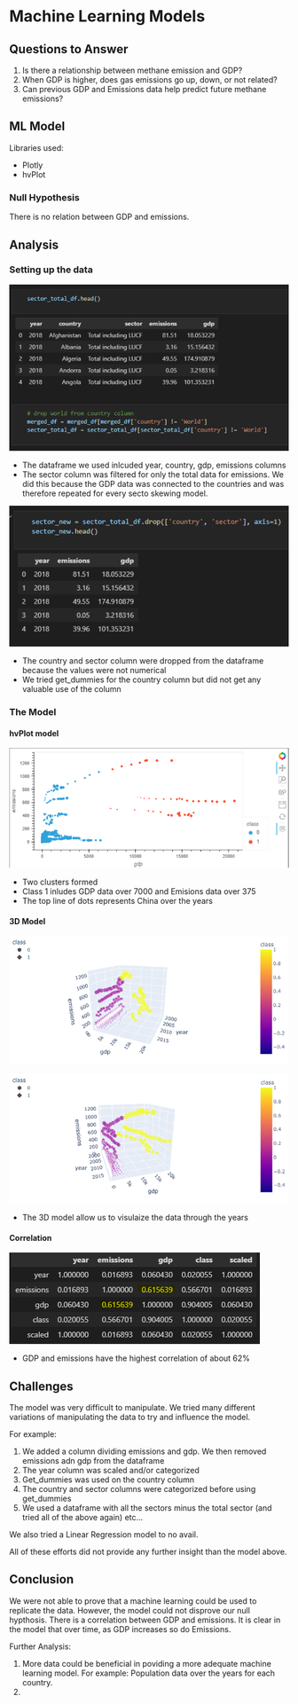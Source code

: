 # Machine Learning Models

## Questions to Answer
1. Is there a relationship between methane emission and GDP?
2. When GDP is higher, does gas emissions go up, down, or not related?
3. Can previous GDP and Emissions data help predict future methane emissions?


## ML Model

Libraries used:
- Plotly
- hvPlot

### Null Hypothesis

There is no relation between GDP and emissions. 

## Analysis

### Setting up the data

![resources/sector_df.png](resources/sector_df.png)

- The dataframe we used inlcuded year, country, gdp, emissions columns
- The sector column was filtered for only the total data for emissions. We did this because the GDP data was connected to the countries and was therefore repeated for every secto skewing model.

![resources/drop.png](resources/drop.png)

- The country and sector column were dropped from the dataframe because the values were not numerical
- We tried get_dummies for the country column but did not get any valuable use of the column


### The Model

#### hvPlot model

![resources/hv_plot_image.png](resources/hv_plot_image.png)

- Two clusters formed
- Class 1 inludes GDP data over 7000 and Emisions data over 375
- The top line of dots represents China over the years

#### 3D Model

![resources/3d_image1.png](resources/3d_image1.png)

![resources/3d_image2.png](resources/3d_image2.png)

- The 3D model allow us to visulaize the data through the years

#### Correlation

![resources/corr.png](resources/corr.png)

- GDP and emissions have the highest correlation of about 62%

## Challenges

The model was very difficult to manipulate. We tried many different variations of manipulating the data to try and influence the model. 

For example:
1. We added a column dividing emissions and gdp. We then removed emissions adn gdp from the dataframe
2. The year column was scaled and/or categorized 
3. Get_dummies was used on the country column
4. The country and sector columns were categorized before using get_dummies
5. We used a dataframe with all the sectors minus the total sector (and tried all of the above again)
etc...

We also tried a Linear Regression model to no avail.

All of these efforts did not provide any further insight than the model above. 

## Conclusion

We were not able to prove that a machine learning could be used to replicate the data. However, the model could not disprove our null hypthosis. There is a correlation between GDP and emissions. It is clear in the model that over time, as GDP increases so do Emissions. 

Further Analysis:
1. More data could be beneficial in poviding a more adequate machine learning model. For example: Population data over the years for each country.
2. 
